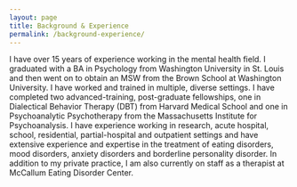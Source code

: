 ```yaml
---
layout: page
title: Background & Experience
permalink: /background-experience/
---
```




I have over 15 years of experience working in the mental health field. I graduated with a BA in Psychology from Washington University in St. Louis and then went on to obtain an MSW from the Brown School at Washington University. I have worked and trained in multiple, diverse settings. I have completed two advanced-training, post-graduate fellowships, one in Dialectical Behavior Therapy (DBT) from Harvard Medical School and one in Psychoanalytic Psychotherapy from the Massachusetts Institute for Psychoanalysis. I have experience working in research, acute hospital, school, residential, partial-hospital and outpatient settings and have extensive experience and expertise in the treatment of eating disorders, mood disorders, anxiety disorders and borderline personality disorder. In addition to my private practice, I am also currently on staff as a therapist at McCallum Eating Disorder Center. 




<!--amp-img width="600" height="300" layout="responsive" src="http://lorempixel.com/600/300/sports"></amp-img-->



